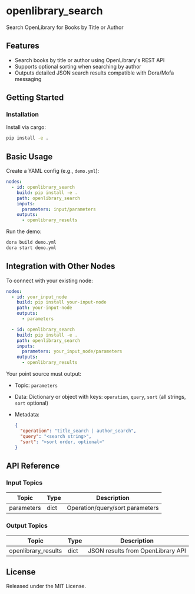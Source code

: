 # openlibrary_search

Search OpenLibrary for Books by Title or Author

## Features
- Search books by title or author using OpenLibrary's REST API
- Supports optional sorting when searching by author
- Outputs detailed JSON search results compatible with Dora/Mofa messaging

## Getting Started

### Installation
Install via cargo:
```bash
pip install -e .
```

## Basic Usage

Create a YAML config (e.g., `demo.yml`):

```yaml
nodes:
  - id: openlibrary_search
    build: pip install -e .
    path: openlibrary_search
    inputs:
      parameters: input/parameters
    outputs:
      - openlibrary_results
```

Run the demo:

```bash
dora build demo.yml
dora start demo.yml
```


## Integration with Other Nodes

To connect with your existing node:

```yaml
nodes:
  - id: your_input_node
    build: pip install your-input-node
    path: your-input-node
    outputs:
      - parameters

  - id: openlibrary_search
    build: pip install -e .
    path: openlibrary_search
    inputs:
      parameters: your_input_node/parameters
    outputs:
      - openlibrary_results
```

Your point source must output:

* Topic: `parameters`
* Data: Dictionary or object with keys: `operation`, `query`, `sort` (all strings, `sort` optional)
* Metadata:

  ```json
  {
    "operation": "title_search | author_search",
    "query": "<search string>",
    "sort": "<sort order, optional>"
  }
  ```

## API Reference

### Input Topics

| Topic      | Type   | Description                     |
| ---------- | ------ | ------------------------------- |
| parameters | dict   | Operation/query/sort parameters |

### Output Topics

| Topic              | Type | Description                        |
| ------------------ | ---- | ---------------------------------  |
| openlibrary_results | dict | JSON results from OpenLibrary API  |


## License

Released under the MIT License.
